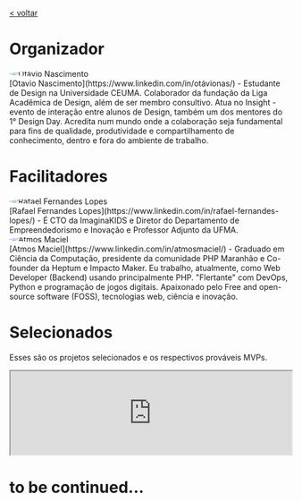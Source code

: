 [< voltar](https://productsandhacks.com/)
# Organizador

<img style="vertical-align: middle; border-radius: 50%; display: block; margin-left: auto; margin-right: auto;" src="https://github.com/nite-ceuma/products-and-hacks/raw/gh-pages/img/otavio_nascimento.png" alt="Otávio Nascimento">
[Otavio Nascimento](https://www.linkedin.com/in/otávionas/) - Estudante de Design na Universidade CEUMA. Colaborador da fundação da Liga Acadêmica de Design, além de ser membro consultivo. Atua no Insight - evento de interação entre alunos de Design, também um dos mentores do 1° Design Day. Acredita num mundo onde a colaboração seja fundamental para fins de qualidade, produtividade e compartilhamento de conhecimento, dentro e fora do ambiente de trabalho.

# Facilitadores

<img style="vertical-align: middle; border-radius: 50%; display: block; margin-left: auto; margin-right: auto;" src="https://github.com/nite-ceuma/products-and-hacks/raw/gh-pages/img/rafael_fernandes_lopes.png" alt="Rafael Fernandes Lopes">
[Rafael Fernandes Lopes](https://www.linkedin.com/in/rafael-fernandes-lopes/) - É CTO da ImaginaKIDS e Diretor do Departamento de Empreendedorismo e Inovação e Professor Adjunto da UFMA.

<img style="vertical-align: middle; border-radius: 50%; display: block; margin-left: auto; margin-right: auto;" src="https://github.com/nite-ceuma/products-and-hacks/raw/gh-pages/img/atmos_maciel.png" alt="Atmos Maciel">
[Atmos Maciel](https://www.linkedin.com/in/atmosmaciel/) - Graduado em Ciência da Computação, presidente da comunidade PHP Maranhão e Co-founder da Heptum e Impacto Maker. Eu trabalho, atualmente, como Web Developer (Backend) usando principalmente PHP. "Flertante" com DevOps, Python e programação de jogos digitais. Apaixonado pelo Free and open-source software (FOSS), tecnologias web, ciência e inovação.

# Selecionados

Esses são os projetos selecionados e os respectivos prováveis MVPs.

<iframe style="width: 100% !important;" src="https://docs.google.com/spreadsheets/d/e/2PACX-1vQxDMa4pF7dEgFqXoXRxG-v4ukygEuASJT8fAjgRdJjQfN2og04oFg8S8gTlcf4-m_Rg0ey-qjKXgG-/pubhtml?gid=532828105&amp;single=true&amp;widget=true&amp;headers=false"></iframe>

# to be continued...
